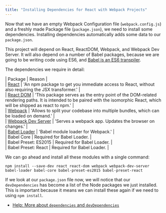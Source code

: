 ```yaml
---
title: "Installing Dependencies for React with Webpack Projects"
---
```


Now that we have an empty Webpack Configuration file (`webpack.config.js`) and a freshly made Package file (`package.json`), we need to install some dependencies. Installing dependencies automatically adds some data to our `package.json`.

This project will depend on React, ReactDOM, Webpack, and Webpack Dev Server. It will also depend on a number of Babel packages, because we are going to be writing code using ES6, and [Babel is an ES6 transpiler](https://babeljs.io/).

The dependencies we require in detail:

| Package | Reason |  
| [React](https://www.npmjs.com/package/react) | 'An npm package to get you immediate access to React, without also requiring the JSX transformer.' |  
| [React DOM](https://www.npmjs.com/package/react-dom) | 'This package serves as the entry point of the DOM-related rendering paths. It is intended to be paired with the isomorphic React, which will be shipped as react to npm.' |  
| [Webpack](https://www.npmjs.com/package/webpack) | 'Allows to split your codebase into multiple bundles, which can be loaded on demand.' |  
| [Webpack Dev Server](https://www.npmjs.com/package/webpack-dev-server) | 'Serves a webpack app. Updates the browser on changes.' |  
| [Babel Loader](https://www.npmjs.com/package/babel-loader) | 'Babel module loader for Webpack.' |  
| Babel Core | Required for Babel Loader. |  
| Babel Preset: ES2015 | Required for Babel Loader. |  
| Babel Preset: React | Required for Babel Loader. |

We can go ahead and install all these modules with a single command:

    npm install --save-dev react react-dom webpack webpack-dev-server babel-loader babel-core babel-preset-es2015 babel-preset-react

If we look at our `package.json` file now, we will notice that our `devDependencies` has become a list of the Node packages we just installed. This is important because it means we can install these again if we need to using `npm install`.

*   [Help: More about `dependencies` and `devDependencies`](http://stackoverflow.com/a/22004559/4637110)
